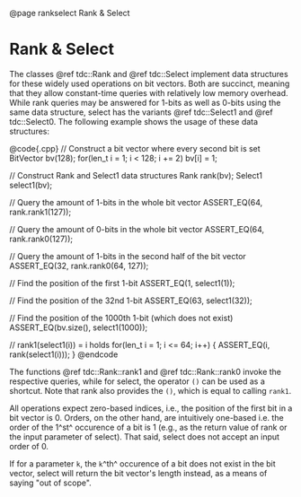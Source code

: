 @page rankselect Rank & Select

# Rank & Select
The classes @ref tdc::Rank and @ref tdc::Select implement data
structures for these widely used operations on bit vectors. Both are succinct,
meaning that they allow constant-time queries with relatively low memory
overhead. While rank queries may be answered for 1-bits as well as 0-bits using
the same data structure, select has the variants @ref tdc::Select1 and
@ref tdc::Select0. The following example shows the usage of these data
structures:

@code{.cpp}
// Construct a bit vector where every second bit is set
BitVector bv(128);
for(len_t i = 1; i < 128; i += 2) bv[i] = 1;

// Construct Rank and Select1 data structures
Rank    rank(bv);
Select1 select1(bv);

// Query the amount of 1-bits in the whole bit vector
ASSERT_EQ(64, rank.rank1(127));

// Query the amount of 0-bits in the whole bit vector
ASSERT_EQ(64, rank.rank0(127));

// Query the amount of 1-bits in the second half of the bit vector
ASSERT_EQ(32, rank.rank0(64, 127));

// Find the position of the first 1-bit
ASSERT_EQ(1,  select1(1));

// Find the position of the 32nd 1-bit
ASSERT_EQ(63, select1(32));

// Find the position of the 1000th 1-bit (which does not exist)
ASSERT_EQ(bv.size(), select1(1000));

// rank1(select1(i)) = i holds
for(len_t i = 1; i <= 64; i++) {
    ASSERT_EQ(i, rank(select1(i)));
}
@endcode

The functions @ref tdc::Rank::rank1 and @ref tdc::Rank::rank0 invoke the
respective queries, while for select, the operator `()` can be used as a
shortcut. Note that rank also provides the `()`, which is equal to calling
`rank1`.

All operations expect zero-based indices, i.e., the position of the first bit
in a bit vector is 0. Orders, on the other hand, are intuitively one-based
i.e. the order of the 1^st^ occurence of a bit is 1 (e.g., as the return value
of rank or the input parameter of select). That said, select does not accept an
input order of 0.

If for a parameter `k`, the `k`^th^ occurence of a bit does not exist in the
bit vector, select will return the bit vector's length instead, as a means
of saying "out of scope".
